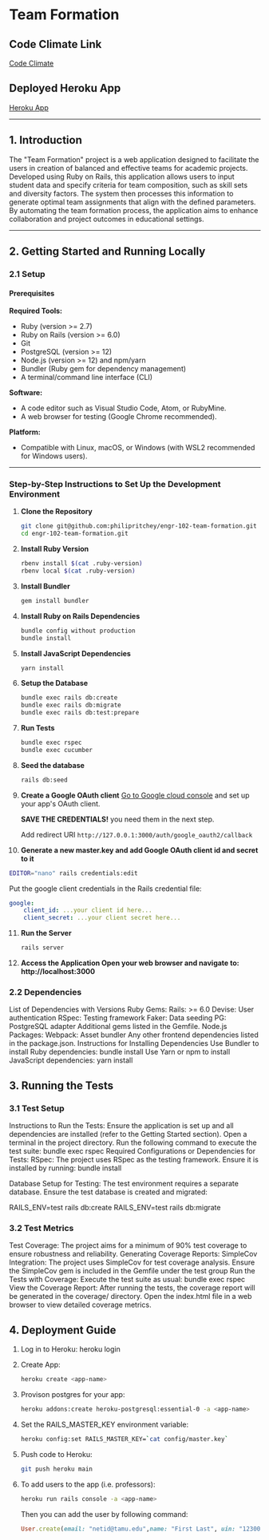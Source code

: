 # Team Formation

## Code Climate Link
[Code Climate](https://codeclimate.com/github/phanijyothi11-tamu/team-formation)

## Deployed Heroku App
[Heroku App](https://teamformation-c5eaebc1d53b.herokuapp.com/)

---

## 1. Introduction
The "Team Formation" project is a web application designed to facilitate the users in creation of balanced and effective teams for academic projects. Developed using Ruby on Rails, this application allows users to input student data and specify criteria for team composition, such as skill sets and diversity factors. The system then processes this information to generate optimal team assignments that align with the defined parameters. By automating the team formation process, the application aims to enhance collaboration and project outcomes in educational settings.

---

## 2. Getting Started and Running Locally

### 2.1 Setup

#### Prerequisites

**Required Tools:**
- Ruby (version >= 2.7)
- Ruby on Rails (version >= 6.0)
- Git
- PostgreSQL (version >= 12)
- Node.js (version >= 12) and npm/yarn
- Bundler (Ruby gem for dependency management)
- A terminal/command line interface (CLI)

**Software:**
- A code editor such as Visual Studio Code, Atom, or RubyMine.
- A web browser for testing (Google Chrome recommended).

**Platform:**
- Compatible with Linux, macOS, or Windows (with WSL2 recommended for Windows users).

---

### Step-by-Step Instructions to Set Up the Development Environment

1. **Clone the Repository**
   ```bash
   git clone git@github.com:philipritchey/engr-102-team-formation.git
   cd engr-102-team-formation.git
   ```

2. **Install Ruby Version**
   ```bash
   rbenv install $(cat .ruby-version)
   rbenv local $(cat .ruby-version)
   ```

3. **Install Bundler**
   ```bash
   gem install bundler
   ```

4. **Install Ruby on Rails Dependencies**
   ```bash
   bundle config without production
   bundle install
   ```

5. **Install JavaScript Dependencies**
   ```bash
   yarn install
   ```

6. **Setup the Database**
   ```bash
   bundle exec rails db:create
   bundle exec rails db:migrate
   bundle exec rails db:test:prepare
   ```

7. **Run Tests**
   ```bash
   bundle exec rspec
   bundle exec cucumber
   ```

8. **Seed the database**
   ```bash
   rails db:seed
   ```

9. **Create a Google OAuth client**
   [Go to Google cloud console](https://console.cloud.google.com/) and set up your app's OAuth client.

   **SAVE THE CREDENTIALS!** you need them in the next step.

   Add redirect URI `http://127.0.0.1:3000/auth/google_oauth2/callback`

10. **Generate a new master.key and add Google OAuth client id and secret to it**
   ```bash
   EDITOR="nano" rails credentials:edit
   ```

   Put the google client credentials in the Rails credential file:

   ```yaml
   google:
       client_id: ...your client id here...
       client_secret: ...your client secret here...
   ```


11. **Run the Server**
    ```bash
    rails server
    ```

12. **Access the Application Open your web browser and navigate to: http://localhost:3000**

### 2.2 Dependencies
List of Dependencies with Versions
Ruby Gems:
Rails: >= 6.0
Devise: User authentication
RSpec: Testing framework
Faker: Data seeding
PG: PostgreSQL adapter
Additional gems listed in the Gemfile.
Node.js Packages:
Webpack: Asset bundler
Any other frontend dependencies listed in the package.json.
Instructions for Installing Dependencies
Use Bundler to install Ruby dependencies:
bundle install
Use Yarn or npm to install JavaScript dependencies:
yarn install



## 3. Running the Tests
### 3.1 Test Setup
Instructions to Run the Tests:
Ensure the application is set up and all dependencies are installed (refer to the Getting Started section).
Open a terminal in the project directory.
Run the following command to execute the test suite:
bundle exec rspec
Required Configurations or Dependencies for Tests:
RSpec:
The project uses RSpec as the testing framework. Ensure it is installed by running:
bundle install

Database Setup for Testing:
The test environment requires a separate database. Ensure the test database is created and migrated:

RAILS_ENV=test rails db:create
RAILS_ENV=test rails db:migrate
### 3.2 Test Metrics
Test Coverage:
The project aims for a minimum of 90% test coverage to ensure robustness and reliability.
Generating Coverage Reports:
SimpleCov Integration:
The project uses SimpleCov for test coverage analysis.
Ensure the SimpleCov gem is included in the Gemfile under the test group
Run the Tests with Coverage:
Execute the test suite as usual:
bundle exec rspec
View the Coverage Report:
After running the tests, the coverage report will be generated in the coverage/ directory.
Open the index.html file in a web browser to view detailed coverage metrics.

## 4. Deployment Guide
1. Log in to Heroku: heroku login

2. Create App:
   ```bash
   heroku create <app-name>
   ```

3. Provison postgres for your app:
   ```bash
   heroku addons:create heroku-postgresql:essential-0 -a <app-name>
   ```

4. Set the RAILS_MASTER_KEY environment variable:
   ```bash
   heroku config:set RAILS_MASTER_KEY=`cat config/master.key`
   ```

5. Push code to Heroku:
   ```bash
   git push heroku main
   ```

6. To add users to the app (i.e. professors):
   ```bash
   heroku run rails console -a <app-name>
   ```

   Then you can add the user by following command:
   ```ruby
   User.create(email: "netid@tamu.edu",name: "First Last", uin: "123006789")
   ```






